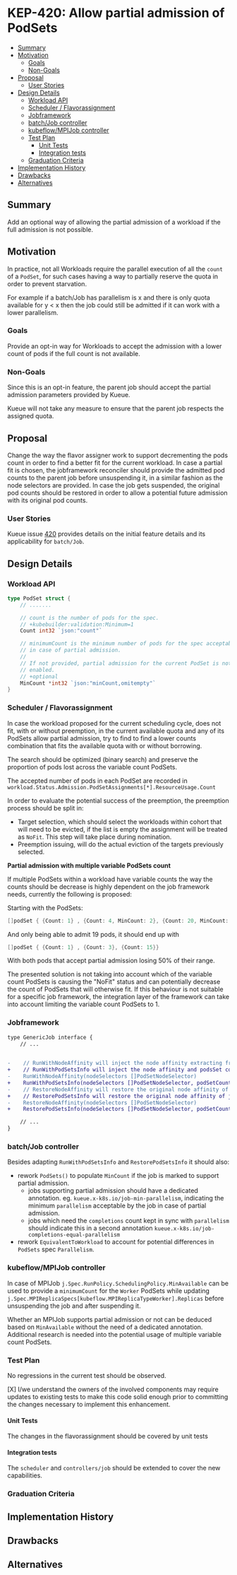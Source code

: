 # KEP-420: Allow partial admission of PodSets

<!-- toc -->
- [Summary](#summary)
- [Motivation](#motivation)
  - [Goals](#goals)
  - [Non-Goals](#non-goals)
- [Proposal](#proposal)
  - [User Stories](#user-stories)
- [Design Details](#design-details)
  - [Workload API](#workload-api)
  - [Scheduler / Flavorassignment](#scheduler--flavorassignment)
  - [Jobframework](#jobframework)
  - [batch/Job controller](#batchjob-controller)
  - [kubeflow/MPIJob controller](#kubeflowmpijob-controller)
  - [Test Plan](#test-plan)
    - [Unit Tests](#unit-tests)
    - [Integration tests](#integration-tests)
  - [Graduation Criteria](#graduation-criteria)
- [Implementation History](#implementation-history)
- [Drawbacks](#drawbacks)
- [Alternatives](#alternatives)
<!-- /toc -->

## Summary

Add an optional way of allowing the partial admission of a workload if the full admission is not possible.

## Motivation

In practice, not all Workloads require the parallel execution of all the `count` of a `PodSet`, for such cases having a way to partially reserve the quota in order to prevent starvation.

For example if a batch/Job has parallelism is x and there is only quota available for y < x then the job could still be admitted if it can work with a lower parallelism.

### Goals

Provide an opt-in way for Workloads to accept the admission with a lower count of pods if the full count is not available.

### Non-Goals

Since this is an opt-in feature, the parent job should accept the partial admission parameters provided by Kueue.

Kueue will not take any measure to ensure that the parent job respects the assigned quota.

## Proposal

Change the way the flavor assigner work to support decrementing the pods count in order to find a better fit for the current workload.
In case a partial fit is chosen, the jobframework reconciler should provide the admitted pod counts to the parent job before unsuspending it, in a similar fashion as the node selectors are provided. In case the job gets suspended, the original pod counts should be restored in order to allow a potential future admission with its original pod counts.

### User Stories

Kueue issue [420](https://github.com/kubernetes-sigs/kueue/issues/420) provides details on the initial feature details and its applicability for `batch/Job`.

## Design Details

### Workload API

```go
type PodSet struct {
    // .......

    // count is the number of pods for the spec.
    // +kubebuilder:validation:Minimum=1
    Count int32 `json:"count"`

    // minimumCount is the minimum number of pods for the spec acceptable
    // in case of partial admission.
    //
    // If not provided, partial admission for the current PodSet is not
    // enabled.
    // +optional
    MinCount *int32 `json:"minCount,omitempty"`
}

```

### Scheduler / Flavorassignment

In case the workload proposed for the current scheduling cycle, does not fit, with or without preemption, in the current available quota and any of its PodSets allow partial admission, try to find to find a lower counts combination that fits the available quota with or without borrowing.

The search should be optimized (binary search) and preserve the proportion of pods lost across the variable count PodSets.

The accepted number of pods in each PodSet are recorded in `workload.Status.Admission.PodSetAssignments[*].ResourceUsage.Count`

In order to evaluate the potential success of the preemption, the preemption process should be split in:
- Target selection, which should select the workloads within cohort that will need to be evicted, if the list is empty the assignment will be treated as `NoFit`. This step will take place during nomination.
- Preemption issuing, will do the actual eviction of the targets previously selected.

**Partial admission with multiple variable PodSets count**

If multiple PodSets within a workload have variable counts the way the counts should be decrease is highly dependent on the job framework needs, currently the following is proposed:

Starting with the PodSets:

```go
[]podSet { {Count: 1} , {Count: 4, MinCount: 2}, {Count: 20, MinCount: 10}}
```

And only being able to admit 19 pods, it should end up with


```go
[]podSet { {Count: 1} , {Count: 3}, {Count: 15}}
```

With both pods that accept partial admission losing 50% of their range.

The presented solution is not taking into account which of the variable count PodSets is causing the "NoFit" status and can potentially decrease the count of PodSets that will otherwise fit. If this behaviour is not suitable for a specific job framework, the integration layer of the framework can take into account limiting the variable count PodSets to 1.

### Jobframework

```diff
type GenericJob interface {
    // ...

	
-    // RunWithNodeAffinity will inject the node affinity extracting from workload to job and unsuspend the job.
+    // RunWithPodSetsInfo will inject the node affinity and podsSet counts extracted from workload to the job and unsuspend the job.
-    RunWithNodeAffinity(nodeSelectors []PodSetNodeSelector)
+    RunWithPodSetsInfo(nodeSelectors []PodSetNodeSelector, podSetCounts []int32)
-    // RestoreNodeAffinity will restore the original node affinity of job.
+    // RestorePodSetsInfo will restore the original node affinity of job.
-    RestoreNodeAffinity(nodeSelectors []PodSetNodeSelector)
+    RestorePodSetsInfo(nodeSelectors []PodSetNodeSelector, podSetCounts []int32)

    // ...
}

```

### batch/Job controller

Besides adapting `RunWithPodSetsInfo` and `RestorePodSetsInfo` it should also:

- rework `PodSets()` to populate `MinCount` if the job is marked to support partial admission.
  * jobs supporting partial admission should have a dedicated annotation. eg. `kueue.x-k8s.io/job-min-parallelism`, indicating the minimum `parallelism` acceptable by the job in case of partial admission.
  * jobs which need the `completions` count kept in sync with `parallelism` should indicate this in a second annotation `kueue.x-k8s.io/job-completions-equal-parallelism`
- rework `EquivalentToWorkload` to account for potential differences in `PodSets` spec `Parallelism`.

### kubeflow/MPIJob controller

In case of MPIJob `j.Spec.RunPolicy.SchedulingPolicy.MinAvailable` can be used to provide a `minimumCount` for the `Worker` PodSets while updating `j.Spec.MPIReplicaSpecs[kubeflow.MPIReplicaTypeWorker].Replicas` before unsuspending the job and after suspending it.

Whether an MPIJob supports partial admission or not can be deduced based on `MinAvailable` without the need of a dedicated annotation.
Additional research is needed into the potential usage of multiple variable count PodSets.

### Test Plan

No regressions in the current test should be observed.

[X] I/we understand the owners of the involved components may require updates to
existing tests to make this code solid enough prior to committing the changes necessary
to implement this enhancement.

#### Unit Tests

The changes in the flavorassignment should be covered by unit tests

#### Integration tests

The `scheduler` and `controllers/job` should be extended to cover the new capabilities.

### Graduation Criteria


## Implementation History


## Drawbacks


## Alternatives

